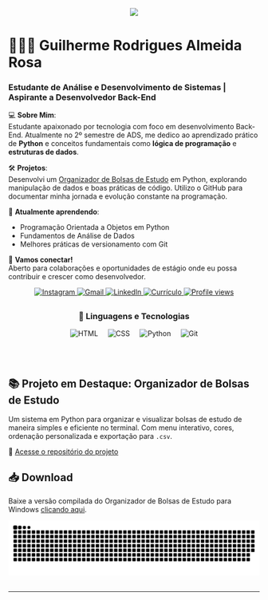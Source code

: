 <p align="center">
  <img src="https://readme-typing-svg.herokuapp.com?font=JetBrains+Mono&weight=700&size=30&duration=2000&pause=1000&color=C792EA&center=true&vCenter=true&width=700&height=60&lines=Hello%2C+World+!+;Desenvolvedor+Full+Stack+em+formação;Apaixonado+por+Tecnologia+e+Código;Bem-vindo+ao+meu+GitHub!">
</p>

# 👨🏻‍💻 Guilherme Rodrigues Almeida Rosa


### Estudante de Análise e Desenvolvimento de Sistemas | Aspirante a Desenvolvedor Back-End

💻 **Sobre Mim**:  
Estudante apaixonado por tecnologia com foco em desenvolvimento Back-End. Atualmente no 2º semestre de ADS, me dedico ao aprendizado prático de **Python** e conceitos fundamentais como **lógica de programação** e **estruturas de dados**.

🛠️ **Projetos**:  
Desenvolvi um [Organizador de Bolsas de Estudo](#) em Python, explorando manipulação de dados e boas práticas de código. Utilizo o GitHub para documentar minha jornada e evolução constante na programação.

🌱 **Atualmente aprendendo**:  
- Programação Orientada a Objetos em Python  
- Fundamentos de Análise de Dados  
- Melhores práticas de versionamento com Git  

💬 **Vamos conectar!**  
Aberto para colaborações e oportunidades de estágio onde eu possa contribuir e crescer como desenvolvedor.

<p align="center">
  <a href="https://www.instagram.com/guiznxrr/" target="_blank">
    <img src="https://img.shields.io/badge/-Instagram-%23E4405F?style=for-the-badge&logo=instagram&logoColor=white" alt="Instagram">
  </a>
  <a href="mailto:guilhermerar2005@gmail.com">
    <img src="https://img.shields.io/badge/-Gmail-%23333?style=for-the-badge&logo=gmail&logoColor=white" alt="Gmail">
  </a>
  <a href="https://www.linkedin.com/in/guilhrodrigues/" target="_blank" rel="noopener noreferrer">
  <img src="https://img.shields.io/badge/-LinkedIn-%230077B5?style=for-the-badge&logo=linkedin&logoColor=white" alt="LinkedIn">
</a>
  <a href="https://drive.google.com/file/d/1pgbxDbcBajp_zIG-Ayh2G9ZRy27nlOqN/view?usp=sharing" target="_blank">
    <img src="https://img.shields.io/badge/-Currículo-%2300C896?style=for-the-badge&logo=readme&logoColor=white" alt="Currículo">
  </a>
  <a href="https://github.com/guilh-code" target="_blank">
  <img src="https://komarev.com/ghpvc/?username=guilh-code&label=Profile%20views&color=0e75b6&style=for-the-badge" alt="Profile views" />
</a>
</p>


##

<h3 align="center">🤖 Linguagens e Tecnologias</h3>

<p align="center">
  <img 
      alt="HTML"
      title="HTML" 
      width="50px" 
      src="https://cdn.jsdelivr.net/gh/devicons/devicon@latest/icons/html5/html5-original.svg" 
  />&nbsp;&nbsp;&nbsp;&nbsp;
  <img 
      alt="CSS" 
      title="CSS"
      width="50px" 
      src="https://cdn.jsdelivr.net/gh/devicons/devicon@latest/icons/css3/css3-original.svg" 
  />&nbsp;&nbsp;&nbsp;&nbsp;
  <img 
      alt="Python" 
      title="Python"
      width="50px" 
      src="https://cdn.jsdelivr.net/gh/devicons/devicon@latest/icons/python/python-original.svg" 
  />&nbsp;&nbsp;&nbsp;&nbsp;
  <img 
      alt="Git" 
      title="Git"
      width="50px" 
      src="https://cdn.jsdelivr.net/gh/devicons/devicon@latest/icons/git/git-original.svg" 
  />
</p>

<br/>
<br/>

## 📚 Projeto em Destaque: Organizador de Bolsas de Estudo

Um sistema em Python para organizar e visualizar bolsas de estudo de maneira simples e eficiente no terminal. Com menu interativo, cores, ordenação personalizada e exportação para `.csv`.

🔗 [Acesse o repositório do projeto](https://github.com/Guilh-Code/-Projeto-de-Organizador-de-Bolsas-de-Estudo-ou-Cursos-Gratuitos)

## 📥 Download

Baixe a versão compilada do Organizador de Bolsas de Estudo para Windows [clicando aqui](https://github.com/Guilh-Code/-Projeto-de-Organizador-de-Bolsas-de-Estudo-ou-Cursos-Gratuitos/releases).



<p align="center">
  <img src="https://github.com/guilh-code/guilh-code/blob/output/github-snake.svg" alt="Snake animation" />
</p>


##

---

